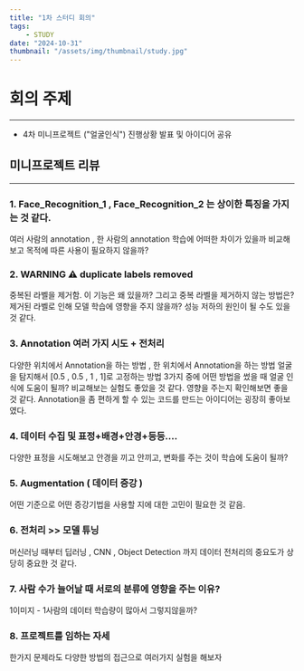```yaml
---
title: "1차 스터디 회의"
tags:
    - STUDY
date: "2024-10-31"
thumbnail: "/assets/img/thumbnail/study.jpg"
---
```


# 회의 주제
---
* 4차 미니프로젝트 ("얼굴인식") 진행상황 발표 및 아이디어 공유

## 미니프로젝트 리뷰
---
### 1. Face_Recognition_1 , Face_Recognition_2 는 상이한 특징을 가지는 것 같다.  
여러 사람의 annotation , 한 사람의 annotation  학습에 어떠한 차이가 있을까
비교해보고 목적에 따른 사용이 필요하지 않을까?

### 2. WARNING ⚠️ duplicate labels removed
중복된 라벨을 제거함. 이 기능은 왜 있을까? 그리고 중복 라벨을 제거하지 않는 방법은?
제거된 라벨로 인해 모델 학습에 영향을 주지 않을까? 성능 저하의 원인이 될 수도 있을 것 같다.

### 3. Annotation 여러 가지 시도 + 전처리
다양한 위치에서 Annotation을 하는 방법 , 한 위치에서 Annotation을 하는 방법
얼굴을 탐지해서 [0.5 , 0.5 , 1 , 1]로 고정하는 방법 3가지 중에 어떤 방법을 썼을 때
얼굴 인식에 도움이 될까? 비교해보는 실험도 좋았을 것 같다. 영향을 주는지 확인해보면 좋을 것 같다.
Annotation을 좀 편하게 할 수 있는 코드를 만드는 아이디어는 굉장히 좋아보였다.

### 4. 데이터 수집 및 표정+배경+안경+등등....
다양한 표정을 시도해보고 안경을 끼고 안끼고, 변화를 주는 것이 학습에 도움이 될까?

### 5. Augmentation ( 데이터 증강 )
어떤 기준으로 어떤 증강기법을 사용할 지에 대한 고민이 필요한 것 같음.

### 6. 전처리 >> 모델 튜닝
머신러닝 때부터 딥러닝 , CNN , Object Detection 까지 데이터 전처리의 중요도가 상당히 중요한 것 같다.

### 7. 사람 수가 늘어날 때 서로의 분류에 영향을 주는 이유?
1이미지 - 1사람의 데이터 학습량이 많아서 그렇지않을까?

### 8. 프로젝트를 임하는 자세
한가지 문제라도 다양한 방법의 접근으로 여러가지 실험을 해보자


